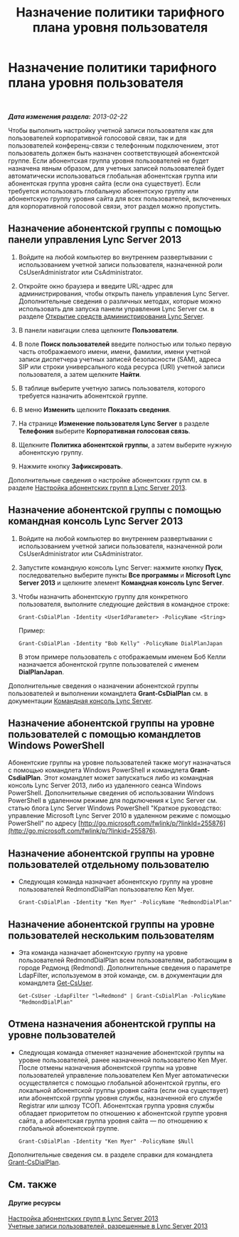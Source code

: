 ﻿---
title: Назначение политики тарифного плана уровня пользователя
TOCTitle: Назначение политики тарифного плана уровня пользователя
ms:assetid: 9fea861f-7770-4cae-9b1f-2a960595bfc9
ms:mtpsurl: https://technet.microsoft.com/ru-ru/library/JJ688156(v=OCS.15)
ms:contentKeyID: 49888116
ms.date: 05/19/2016
mtps_version: v=OCS.15
ms.translationtype: HT
---

# Назначение политики тарифного плана уровня пользователя

 

_**Дата изменения раздела:** 2013-02-22_

Чтобы выполнить настройку учетной записи пользователя как для пользователей корпоративной голосовой связи, так и для пользователей конференц-связи с телефонным подключением, этот пользователь должен быть назначен соответствующей абонентской группе. Если абонентская группа уровня пользователей не будет назначена явным образом, для учетных записей пользователей будет автоматически использоваться глобальная абонентская группа или абонентская группа уровня сайта (если она существует). Если требуется использовать глобальную абонентскую группу или абонентскую группу уровня сайта для всех пользователей, включенных для корпоративной голосовой связи, этот раздел можно пропустить.

## Назначение абонентской группы с помощью панели управления Lync Server 2013

1.  Войдите на любой компьютер во внутреннем развертывании с использованием учетной записи пользователя, назначенной роли CsUserAdministrator или CsAdministrator.

2.  Откройте окно браузера и введите URL-адрес для администрирования, чтобы открыть панель управления Lync Server. Дополнительные сведения о различных методах, которые можно использовать для запуска панели управления Lync Server см. в разделе [Открытие средств администрирования Lync Server](lync-server-2013-open-lync-server-administrative-tools.md).

3.  В панели навигации слева щелкните **Пользователи**.

4.  В поле **Поиск пользователей** введите полностью или только первую часть отображаемого имени, имени, фамилии, имени учетной записи диспетчера учетных записей безопасности (SAM), адреса SIP или строки универсального кода ресурса (URI) учетной записи пользователя, а затем щелкните **Найти**.

5.  В таблице выберите учетную запись пользователя, которого требуется назначить абонентской группе.

6.  В меню **Изменить** щелкните **Показать сведения**.

7.  На странице **Изменение пользователя Lync Server** в разделе **Телефония** выберите **Корпоративная голосовая связь**.

8.  Щелкните **Политика абонентской группы**, а затем выберите нужную абонентскую группу.

9.  Нажмите кнопку **Зафиксировать**.

Дополнительные сведения о настройке абонентских групп см. в разделе [Настройка абонентских групп в Lync Server 2013](lync-server-2013-configuring-dial-plans.md).

## Назначение абонентской группы с помощью командная консоль Lync Server 2013

1.  Войдите на любой компьютер во внутреннем развертывании с использованием учетной записи пользователя, назначенной роли CsUserAdministrator или CsAdministrator.

2.  Запустите командную консоль Lync Server: нажмите кнопку **Пуск**, последовательно выберите пункты **Все программы** и **Microsoft Lync Server 2013** и щелкните элемент **Командная консоль Lync Server**.

3.  Чтобы назначить абонентскую группу для конкретного пользователя, выполните следующие действия в командное строке:
    
        Grant-CsDialPlan -Identity <UserIdParameter> -PolicyName <String>
    
    Пример:
    
        Grant-CsDialPlan -Identity "Bob Kelly" -PolicyName DialPlanJapan
    
    В этом примере пользователь с отображаемым именем Боб Келли назначается абонентской группе пользователей с именем **DialPlanJapan**.

Дополнительные сведения о назначении абонентской группы пользователей и выполнении командлета **Grant-CsDialPlan** см. в документации [Командная консоль Lync Server](lync-server-2013-lync-server-management-shell.md).

## Назначение абонентской группы на уровне пользователей с помощью командлетов Windows PowerShell

Абонентские группы на уровне пользователей также могут назначаться с помощью командлета Windows PowerShell и командлета **Grant-CsdialPlan**. Этот командлет может запускаться либо из командная консоль Lync Server 2013, либо из удаленного сеанса Windows PowerShell. Дополнительные сведения об использовании Windows PowerShell в удаленном режиме для подключения к Lync Server см. статью блога Lync Server Windows PowerShell "Краткое руководство: управление Microsoft Lync Server 2010 в удаленном режиме с помощью PowerShell" по адресу [http://go.microsoft.com/fwlink/p/?linkId=255876](http://go.microsoft.com/fwlink/p/?linkid=255876).

## Назначение абонентской группы на уровне пользователей отдельному пользователю

  - Следующая команда назначает абонентскую группу на уровне пользователей RedmondDialPlan пользователю Ken Myer.
    
        Grant-CsDialPlan -Identity "Ken Myer" -PolicyName "RedmondDialPlan"

## Назначение абонентской группы на уровне пользователей нескольким пользователям

  - Эта команда назначает абонентскую группу на уровне пользователей RedmondDialPlan всем пользователям, работающим в городе Редмонд (Redmond). Дополнительные сведения о параметре LdapFilter, используемом в этой команде, см. в документации для командлета [Get-CsUser](get-csuser.md).
    
        Get-CsUser -LdapFilter "l=Redmond" | Grant-CsDialPlan -PolicyName "RedmondDialPlan"

## Отмена назначения абонентской группы на уровне пользователей

  - Следующая команда отменяет назначение абонентской группы на уровне пользователей, ранее назначенной пользователю Ken Myer. После отмены назначения абонентской группы на уровне пользователей управление пользователем Ken Myer автоматически осуществляется с помощью глобальной абонентской группы, его локальной абонентской группы уровня сайта (если она существует) или абонентской группы уровня службы, назначенной его службе Registrar или шлюзу ТСОП. Абонентская группа уровня службы обладает приоритетом по отношению к абонентской группе уровня сайта, а абонентская группа уровня сайта — по отношению к глобальной абонентской группе.
    
        Grant-CsDialPlan -Identity "Ken Myer" -PolicyName $Null

Дополнительные сведения см. в разделе справки для командлета [Grant-CsDialPlan](grant-csdialplan.md).

## См. также

#### Другие ресурсы

[Настройка абонентских групп в Lync Server 2013](lync-server-2013-configuring-dial-plans.md)  
[Учетные записи пользователей, разрешенные в Lync Server 2013](lync-server-2013-user-accounts-enabled-for-lync-server.md)

